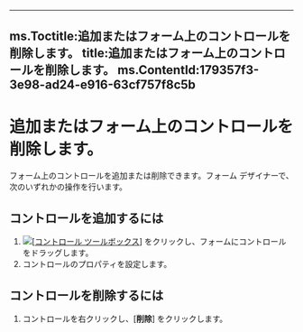 

---
ms.Toctitle:追加またはフォーム上のコントロールを削除します。
title:追加またはフォーム上のコントロールを削除します。
ms.ContentId:179357f3-3e98-ad24-e916-63cf757f8c5b
---
# 追加またはフォーム上のコントロールを削除します。




フォーム上のコントロールを追加または削除できます。フォーム デザイナーで、次のいずれかの操作を行います。

## コントロールを追加するには

1. ![](..\media\0548_ZA06045100.gif)[[コントロール ツールボックス](0dac9ed6-d9d5-1c3b-cfd2-ce564e5dc6e2.md)] をクリックし、フォームにコントロールをドラッグします。
2. コントロールのプロパティを設定します。




## コントロールを削除するには

1. コントロールを右クリックし、[**削除**] をクリックします。





